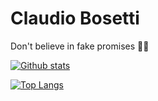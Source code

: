 # Claudio Bosetti

Don't believe in fake promises :snake::fire:

[![Github stats](https://github-readme-stats.vercel.app/api?username=claudiobosetti&count_private=true&show_icons=true&theme=nord)](https://github.com/anuraghazra/github-readme-stats)

[![Top Langs](https://github-readme-stats.vercel.app/api/top-langs/?username=claudiobosetti&theme=nord)](https://github.com/anuraghazra/github-readme-stats)
